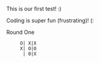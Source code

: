 This is our first test! :)

Coding is super fun (frustrating)! (:

Round One

         O| X|X
         X| O|O
          | 0|X
